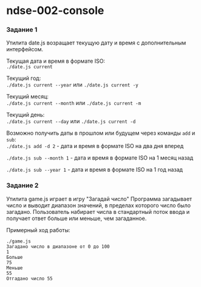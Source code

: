 # ndse-002-console

### Задание 1
Утилита date.js возращает текущую дату и время с дополнительным интерфейсом.

Текущая дата и время в формате ISO:  
`./date.js current`

Текущий год:  
`./date.js current --year` или `./date.js current -y`

Текущий месяц:  
`./date.js current --month` или `./date.js current -m`

Текущий день:  
`./date.js current --day` или `./date.js current -d`

Возможно получить даты в прошлом или будущем через команды `add` и `sub`:  
`./date.js add -d 2` - дата и время в формате ISO на два дня вперед

`./date.js sub --month 1` - дата и время в формате ISO на 1 месяц назад

`./date.js sub --year 1` - дата и время в формате ISO на 1 год назад


### Задание 2 
Утилита game.js играет в игру "Загадай число" 
Программа загадывает число и выводит диапазон значений, в пределах которого число было загадано.
Пользователь набирает числа в стандартный поток ввода и получает ответ больше или меньше, чем загаданное.

Примерный ход работы:
```
./game.js
Загадано число в диапазоне от 0 до 100
1
Больше
75
Меньше
55
Отгадано число 55
```
 
